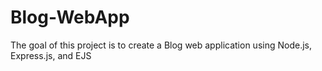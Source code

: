 # Blog-WebApp
The goal of this project is to create a Blog web application using Node.js, Express.js, and EJS
